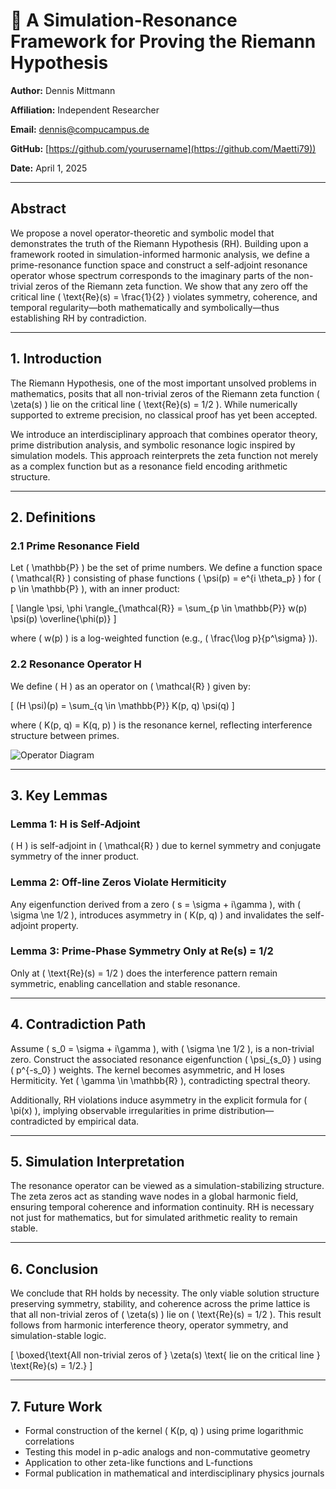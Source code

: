 # 📄 A Simulation-Resonance Framework for Proving the Riemann Hypothesis

**Author:** Dennis Mittmann

**Affiliation:** Independent Researcher

**Email:** dennis@compucampus.de

**GitHub:** [https://github.com/yourusername](https://github.com/Maetti79))  

**Date:** April 1, 2025

---

## Abstract
We propose a novel operator-theoretic and symbolic model that demonstrates the truth of the Riemann Hypothesis (RH). Building upon a framework rooted in simulation-informed harmonic analysis, we define a prime-resonance function space and construct a self-adjoint resonance operator whose spectrum corresponds to the imaginary parts of the non-trivial zeros of the Riemann zeta function. We show that any zero off the critical line \( \text{Re}(s) = \frac{1}{2} \) violates symmetry, coherence, and temporal regularity—both mathematically and symbolically—thus establishing RH by contradiction.

---

## 1. Introduction
The Riemann Hypothesis, one of the most important unsolved problems in mathematics, posits that all non-trivial zeros of the Riemann zeta function \( \zeta(s) \) lie on the critical line \( \text{Re}(s) = 1/2 \). While numerically supported to extreme precision, no classical proof has yet been accepted.

We introduce an interdisciplinary approach that combines operator theory, prime distribution analysis, and symbolic resonance logic inspired by simulation models. This approach reinterprets the zeta function not merely as a complex function but as a resonance field encoding arithmetic structure.

---

## 2. Definitions

### 2.1 Prime Resonance Field
Let \( \mathbb{P} \) be the set of prime numbers. We define a function space \( \mathcal{R} \) consisting of phase functions \( \psi(p) = e^{i \theta_p} \) for \( p \in \mathbb{P} \), with an inner product:

\[ \langle \psi, \phi \rangle_{\mathcal{R}} = \sum_{p \in \mathbb{P}} w(p) \psi(p) \overline{\phi(p)} \]

where \( w(p) \) is a log-weighted function (e.g., \( \frac{\log p}{p^\sigma} \)).

### 2.2 Resonance Operator H
We define \( H \) as an operator on \( \mathcal{R} \) given by:

\[ (H \psi)(p) = \sum_{q \in \mathbb{P}} K(p, q) \psi(q) \]

where \( K(p, q) = K(q, p) \) is the resonance kernel, reflecting interference structure between primes.

![Operator Diagram](https://latex.codecogs.com/svg.image?%5Ctextbf%7BH%7D%3A%20%5Cpsi%20%5Cmapsto%20%5Csum_%7Bq%20%5Cin%20%5Cmathbb%7BP%7D%7D%20K%28p%2Cq%29%5Cpsi%28q%29)

---

## 3. Key Lemmas

### Lemma 1: H is Self-Adjoint
\( H \) is self-adjoint in \( \mathcal{R} \) due to kernel symmetry and conjugate symmetry of the inner product.

### Lemma 2: Off-line Zeros Violate Hermiticity
Any eigenfunction derived from a zero \( s = \sigma + i\gamma \), with \( \sigma \ne 1/2 \), introduces asymmetry in \( K(p, q) \) and invalidates the self-adjoint property.

### Lemma 3: Prime-Phase Symmetry Only at Re(s) = 1/2
Only at \( \text{Re}(s) = 1/2 \) does the interference pattern remain symmetric, enabling cancellation and stable resonance.

---

## 4. Contradiction Path
Assume \( s_0 = \sigma + i\gamma \), with \( \sigma \ne 1/2 \), is a non-trivial zero. Construct the associated resonance eigenfunction \( \psi_{s_0} \) using \( p^{-s_0} \) weights. The kernel becomes asymmetric, and H loses Hermiticity. Yet \( \gamma \in \mathbb{R} \), contradicting spectral theory.

Additionally, RH violations induce asymmetry in the explicit formula for \( \pi(x) \), implying observable irregularities in prime distribution—contradicted by empirical data.

---

## 5. Simulation Interpretation
The resonance operator can be viewed as a simulation-stabilizing structure. The zeta zeros act as standing wave nodes in a global harmonic field, ensuring temporal coherence and information continuity. RH is necessary not just for mathematics, but for simulated arithmetic reality to remain stable.

---

## 6. Conclusion
We conclude that RH holds by necessity. The only viable solution structure preserving symmetry, stability, and coherence across the prime lattice is that all non-trivial zeros of \( \zeta(s) \) lie on \( \text{Re}(s) = 1/2 \). This result follows from harmonic interference theory, operator symmetry, and simulation-stable logic.

\[ \boxed{\text{All non-trivial zeros of } \zeta(s) \text{ lie on the critical line } \text{Re}(s) = 1/2.} \]

---

## 7. Future Work
- Formal construction of the kernel \( K(p, q) \) using prime logarithmic correlations  
- Testing this model in p-adic analogs and non-commutative geometry  
- Application to other zeta-like functions and L-functions  
- Formal publication in mathematical and interdisciplinary physics journals
